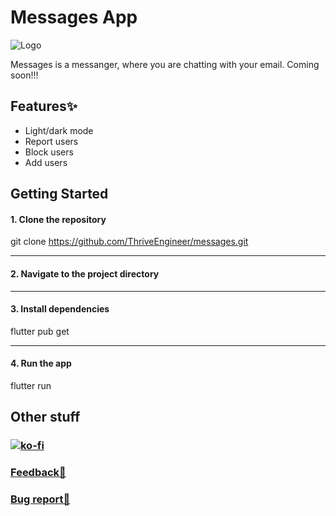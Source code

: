 

# Messages App

![Logo](https://framerusercontent.com/images/J3P8T7GwWDskp9igsgFDCPr3ZA.png)

Messages is a messanger, where you are chatting with your email. Coming soon!!!

## Features✨

- Light/dark mode
- Report users
- Block users
- Add users

## Getting Started
#### 1. Clone the repository

git clone https://github.com/ThriveEngineer/messages.git

-----------------------------------------------------------------------
#### 2. Navigate to the project directory

-----------------------------------------------------------------------
#### 3. Install dependencies

flutter pub get

-----------------------------------------------------------------------
#### 4. Run the app

flutter run


## Other stuff
### [![ko-fi](https://ko-fi.com/img/githubbutton_sm.svg)](https://ko-fi.com/L4L115XHM6)
### [Feedback🤚](https://tinted-seaplane-cb4.notion.site/12a93fc8858b8026820dd172dffdb309?pvs=105)
### [Bug report🐞](https://tinted-seaplane-cb4.notion.site/12a93fc8858b80f390eadfc3905f79de?pvs=105)
